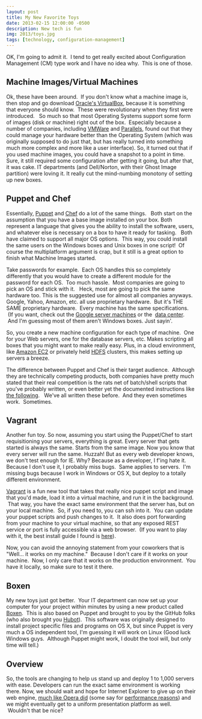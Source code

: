 ```yaml
---
layout: post
title: My New Favorite Toys
date: 2013-02-15 12:00:00 -0500
description: New tech is fun
img: 2013/toys.jpg
tags: [technology, configuration-management]
---
```


OK, I'm going to admit it.  I tend to get really excited about Configuration Management (CM) type work and I have no 
idea why.  This is one of those.

## Machine Images/Virtual Machines
Ok, these have been around.  If you don't know what a machine image is, then stop and go download [Oracle's VirtualBox](https://www.virtualbox.org/), because it is something that everyone should know.  These were revolutionary when they first were introduced.   So much so that most Operating Systems support some form of images (disk or machine) right out of the box.  Especially because a number of companies, including [VMWare](http://www.vmware.com/) and [Parallels](http://www.parallels.com/), found out that they could manage your hardware better than the Operating System (which was originally supposed to do just that, but has really turned into something much more complex and more like a user interface). So, it turned out that if you used machine images, you could have a snapshot to a point in time. Sure, it still required some configuration after getting it going, but after that, it was cake. IT departments (and Dell/Norton, with their Ghost Image partition) were loving it. It really cut the mind-numbing monotony of setting up new boxes.

## Puppet and Chef
Essentially, [Puppet](https://puppetlabs.com/) and [Chef](http://www.opscode.com/chef/) do a lot of the same things.  
Both start on the assumption that you have a base image installed on your box. Both represent a language that gives 
you the ability to install the software, users, and whatever else is necessary on a box to have it ready for tasking.  
Both have claimed to support all major OS options.  This way, you could install the same users on the Windows boxes 
and Unix boxes in one script!  Of course the multiplatform argument is crap, but it still is a great option to finish 
what Machine Images started.

Take passwords for example.  Each OS handles this so completely differently that you would have to create a different 
module for the password for each OS.  Too much hassle.  Most companies are going to pick an OS and stick with it.  
Heck, most are going to pick the same hardware too. This is the suggested use for almost all companies anyways.  
Google, Yahoo, Amazon, etc. all use proprietary hardware.  But it's THE SAME proprietary hardware.  Every machine 
has the same specifications.  (If you want, check out the 
[Google server machines](http://news.cnet.com/8301-1001_3-10209580-92.html) or the 
[data center](http://www.wired.com/wiredenterprise/2012/10/ff-inside-google-data-center/all/).  And I'm guessing most 
of them aren't Windows boxes. Just sayin'.

So, you create a new machine configuration for each type of machine.  One for your Web servers, one for the database 
servers, etc. Makes scripting all boxes that you might want to make really easy. Plus, in a cloud environment, like 
[Amazon EC2](http://aws.amazon.com/ec2/) or privately held [HDFS](http://en.wikipedia.org/wiki/Apache_Hadoop) clusters, 
this makes setting up servers a breeze.

The difference between Puppet and Chef is their target audience.  Although they are technically competing products, 
both companies have pretty much stated that their real competition is the rats net of batch/shell scripts that you've 
probably written, or even better yet the documented instructions like 
[the following](http://www.robbyonrails.com/articles/2010/02/08/installing-ruby-on-rails-passenger-postgresql-mysql-oh-my-zsh-on-snow-leopard-fourth-edition).  
We've all written these before.  And they even sometimes work.  Sometimes.

## Vagrant
Another fun toy. So now, assuming you start using the Puppet/Chef to start requisitioning your servers, everything is 
great. Every server that gets started is always the same. Starts from the same image. Now you know that every server 
will run the same. Huzzah! But as every web developer knows, we don't test enough for IE. Why? Because as a developer, 
I f'ing hate it. Because I don't use it, I probably miss bugs.  Same applies to servers.  I'm missing bugs because 
I work in Windows or OS X, but deploy to a totally different environment.

[Vagrant](http://www.vagrantup.com/) is a fun new tool that takes that really nice puppet script and image that you'd 
made, load it into a virtual machine, and run it in the background.  That way, you have the exact same environment that 
the server has, but on your local machine.  So, if you need to, you can ssh into it.  You can update your puppet 
scripts and push changes to it.  It also does port forwarding from your machine to your virtual machine, so that any 
exposed REST service or port is fully accessible via a web browser.  (If you want to play with it, the best install 
guide I found is [here](http://net.tutsplus.com/tutorials/php/vagrant-what-why-and-how/)).

Now, you can avoid the annoying statement from your coworkers that is "Well... it works on my machine."  Because I 
don't care if it works on your machine.  Now, I only care that it works on the production environment.  You have it 
locally, so make sure to test it there.

## Boxen
My new toys just got better.  Your IT department can now set up your computer for your project within minutes by using 
a new product called [Boxen](http://boxen.github.com/).  This is also based on Puppet and brought to you by the GitHub 
folks (who also brought you [Hubot](http://hubot.github.com/)).  This software was originally designed to install 
project specific files and programs on OS X, but since Puppet is very much a OS independent tool, I'm guessing it 
will work on Linux (Good luck Windows guys.  Although Puppet might work, I doubt the tool will, but only time will tell.)

## Overview
So, the tools are changing to help us stand up and deploy 1 to 1,000 servers with ease. Developers can run the exact 
same environment is working there. Now, we should wait and hope for Internet Explorer to give up on their web engine,
[much like Opera did](http://news.techworld.com/applications/3426051/opera-follows-chrome-and-safari-to-webkit-rendering-engine/) 
(some say for [performance reasons](http://www.zdnet.com/opera-goes-webkit-its-all-about-performance-7000011266/)) and 
we might eventually get to a uniform presentation platform as well.  Wouldn't that be nice?
